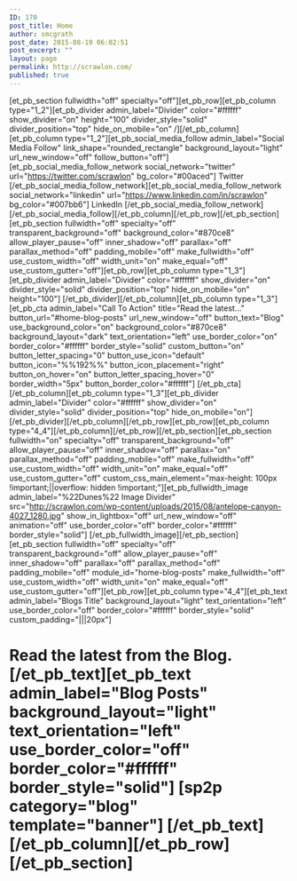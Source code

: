```yaml
---
ID: 170
post_title: Home
author: smcgrath
post_date: 2015-08-19 06:02:51
post_excerpt: ""
layout: page
permalink: http://scrawlon.com/
published: true
---
```

[et_pb_section fullwidth="off" specialty="off"][et_pb_row][et_pb_column type="1_2"][et_pb_divider admin_label="Divider" color="#ffffff" show_divider="on" height="100" divider_style="solid" divider_position="top" hide_on_mobile="on" /][/et_pb_column][et_pb_column type="1_2"][et_pb_social_media_follow admin_label="Social Media Follow" link_shape="rounded_rectangle" background_layout="light" url_new_window="off" follow_button="off"] [et_pb_social_media_follow_network social_network="twitter" url="https://twitter.com/scrawlon" bg_color="#00aced"] Twitter [/et_pb_social_media_follow_network][et_pb_social_media_follow_network social_network="linkedin" url="https://www.linkedin.com/in/scrawlon" bg_color="#007bb6"] LinkedIn [/et_pb_social_media_follow_network] [/et_pb_social_media_follow][/et_pb_column][/et_pb_row][/et_pb_section][et_pb_section fullwidth="off" specialty="off" transparent_background="off" background_color="#870ce8" allow_player_pause="off" inner_shadow="off" parallax="off" parallax_method="off" padding_mobile="off" make_fullwidth="off" use_custom_width="off" width_unit="on" make_equal="off" use_custom_gutter="off"][et_pb_row][et_pb_column type="1_3"][et_pb_divider admin_label="Divider" color="#ffffff" show_divider="on" divider_style="solid" divider_position="top" hide_on_mobile="on" height="100"] [/et_pb_divider][/et_pb_column][et_pb_column type="1_3"][et_pb_cta admin_label="Call To Action" title="Read the latest..." button_url="#home-blog-posts" url_new_window="off" button_text="Blog" use_background_color="on" background_color="#870ce8" background_layout="dark" text_orientation="left" use_border_color="on" border_color="#ffffff" border_style="solid" custom_button="on" button_letter_spacing="0" button_use_icon="default" button_icon="%%192%%" button_icon_placement="right" button_on_hover="on" button_letter_spacing_hover="0" border_width="5px" button_border_color="#ffffff"] [/et_pb_cta][/et_pb_column][et_pb_column type="1_3"][et_pb_divider admin_label="Divider" color="#ffffff" show_divider="on" divider_style="solid" divider_position="top" hide_on_mobile="on"] [/et_pb_divider][/et_pb_column][/et_pb_row][et_pb_row][et_pb_column type="4_4"][/et_pb_column][/et_pb_row][/et_pb_section][et_pb_section fullwidth="on" specialty="off" transparent_background="off" allow_player_pause="off" inner_shadow="off" parallax="on" parallax_method="off" padding_mobile="off" make_fullwidth="off" use_custom_width="off" width_unit="on" make_equal="off" use_custom_gutter="off" custom_css_main_element="max-height: 100px !important;||overflow: hidden !important;"][et_pb_fullwidth_image admin_label="%22Dunes%22 Image Divider" src="http://scrawlon.com/wp-content/uploads/2015/08/antelope-canyon-4027_1280.jpg" show_in_lightbox="off" url_new_window="off" animation="off" use_border_color="off" border_color="#ffffff" border_style="solid"] [/et_pb_fullwidth_image][/et_pb_section][et_pb_section fullwidth="off" specialty="off" transparent_background="off" allow_player_pause="off" inner_shadow="off" parallax="off" parallax_method="off" padding_mobile="off" module_id="home-blog-posts" make_fullwidth="off" use_custom_width="off" width_unit="on" make_equal="off" use_custom_gutter="off"][et_pb_row][et_pb_column type="4_4"][et_pb_text admin_label="Blogs Title" background_layout="light" text_orientation="left" use_border_color="off" border_color="#ffffff" border_style="solid" custom_padding="|||20px"] 
# Read the latest from the Blog. [/et_pb_text][et_pb_text admin_label="Blog Posts" background_layout="light" text_orientation="left" use_border_color="off" border_color="#ffffff" border_style="solid"] [sp2p category="blog" template="banner"] [/et_pb_text][/et_pb_column][/et_pb_row][/et_pb_section]